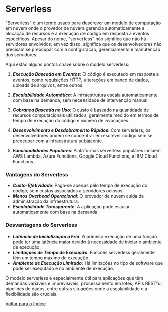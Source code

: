 # Serverless

"Serverless" é um termo usado para descrever um modelo de computação em nuvem onde o provedor de nuvem gerencia automaticamente a alocação de recursos e a execução de código em resposta a eventos específicos. Apesar do nome, "serverless" não significa que não há servidores envolvidos; em vez disso, significa que os desenvolvedores não precisam se preocupar com a configuração, gerenciamento e manutenção dos servidores.

Aqui estão alguns pontos chave sobre o modelo serverless:

1. _**Execução Baseada em Eventos**_: O código é executado em resposta a eventos, como requisições HTTP, alterações em banco de dados, uploads de arquivos, entre outros.
   
2. _**Escalabilidade Automática**_: A infraestrutura escala automaticamente com base na demanda, sem necessidade de intervenção manual.

3. _**Cobrança Baseada no Uso**_: O custo é baseado na quantidade de recursos computacionais utilizados, geralmente medido em termos de tempo de execução do código e número de invocações.

4. _**Desenvolvimento e Desdobramento Rápidos**_: Com serverless, os desenvolvedores podem se concentrar em escrever código sem se preocupar com a infraestrutura subjacente.

5. _**Funcionalidades Populares**_: Plataformas serverless populares incluem AWS Lambda, Azure Functions, Google Cloud Functions, e IBM Cloud Functions.

### Vantagens do Serverless

- _**Custo-Efetividade**_: Paga-se apenas pelo tempo de execução do código, sem custos associados a servidores ociosos.
- _**Menos Overhead Operacional**_: O provedor de nuvem cuida da administração da infraestrutura.
- _**Escalabilidade Transparente**_: A aplicação pode escalar automaticamente com base na demanda.

### Desvantagens do Serverless

- _**Latência de Inicialização a Frio**_: A primeira execução de uma função pode ter uma latência maior devido à necessidade de iniciar o ambiente de execução.
- _**Limitações de Tempo de Execução**_: Funções serverless geralmente têm um tempo máximo de execução.
- _**Ambiente de Execução Limitado**_: Há limitações no tipo de software que pode ser executado e no ambiente de execução.

O modelo serverless é especialmente útil para aplicações que têm demandas variáveis e imprevisíveis, processamento em lotes, APIs RESTful, pipelines de dados, entre outras situações onde a escalabilidade e a flexibilidade são cruciais.

[Voltar para o Índice](/README.md)